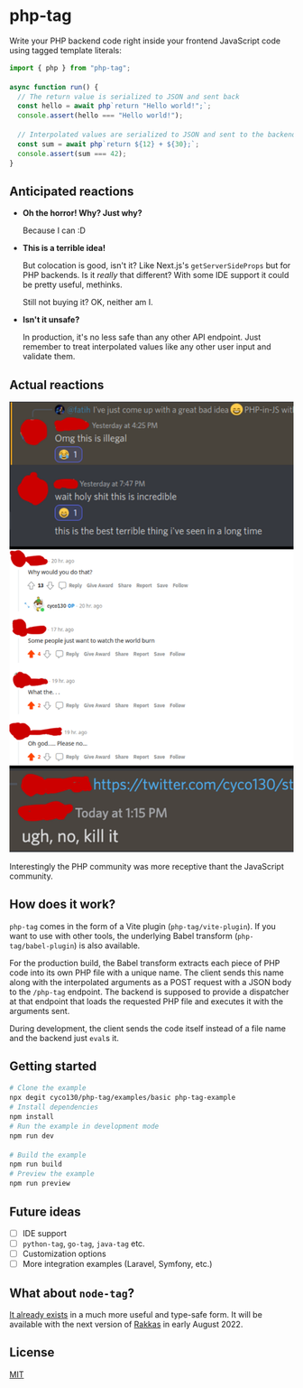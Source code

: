 # php-tag

Write your PHP backend code right inside your frontend JavaScript code using tagged template literals:

```js
import { php } from "php-tag";

async function run() {
  // The return value is serialized to JSON and sent back
  const hello = await php`return "Hello world!";`;
  console.assert(hello === "Hello world!");

  // Interpolated values are serialized to JSON and sent to the backend
  const sum = await php`return ${12} + ${30};`;
  console.assert(sum === 42);
}
```

## Anticipated reactions

- **Oh the horror! Why? Just why?**

  Because I can :D

- **This is a terrible idea!**

  But colocation is good, isn't it? Like Next.js's `getServerSideProps` but for PHP backends. Is it _really_ that different? With some IDE support it could be pretty useful, methinks.

  Still not buying it? OK, neither am I.

- **Isn't it unsafe?**

  In production, it's no less safe than any other API endpoint. Just remember to treat interpolated values like any other user input and validate them.

## Actual reactions

![Reactions](https://github.com/cyco130/php-tag/raw/main/pics/reactions.png)

Interestingly the PHP community was more receptive thant the JavaScript community.

## How does it work?

`php-tag` comes in the form of a Vite plugin (`php-tag/vite-plugin`). If you want to use with other tools, the underlying Babel transform (`php-tag/babel-plugin`) is also available.

For the production build, the Babel transform extracts each piece of PHP code into its own PHP file with a unique name. The client sends this name along with the interpolated arguments as a POST request with a JSON body to the `/php-tag` endpoint. The backend is supposed to provide a dispatcher at that endpoint that loads the requested PHP file and executes it with the arguments sent.

During development, the client sends the code itself instead of a file name and the backend just `eval`s it.

## Getting started

```sh
# Clone the example
npx degit cyco130/php-tag/examples/basic php-tag-example
# Install dependencies
npm install
# Run the example in development mode
npm run dev

# Build the example
npm run build
# Preview the example
npm run preview
```

## Future ideas

- [ ] IDE support
- [ ] `python-tag`, `go-tag`, `java-tag` etc.
- [ ] Customization options
- [ ] More integration examples (Laravel, Symfony, etc.)

## What about `node-tag`?

[It already exists](https://stackblitz.com/edit/use-ssq?file=src%2Froutes%2Findex.page.tsx) in a much more useful and type-safe form. It will be available with the next version of [Rakkas](https://github.com/rakkasjs/rakkasjs/tree/next) in early August 2022.

## License

[MIT](./LICENSE)

